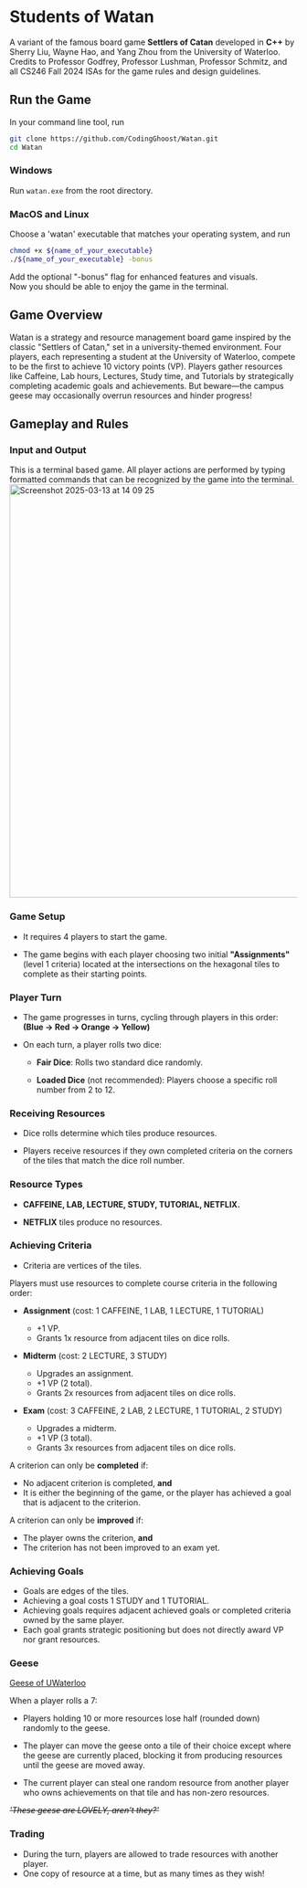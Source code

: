 # Students of Watan
A variant of the famous board game **Settlers of Catan** developed in **C++** by Sherry Liu, Wayne Hao, and Yang Zhou from the University of Waterloo.  
Credits to Professor Godfrey, Professor Lushman, Professor Schmitz, and all CS246 Fall 2024 ISAs for the game rules and design guidelines.  

## Run the Game

In your command line tool, run
```bash
git clone https://github.com/CodingGhoost/Watan.git
cd Watan
```
### Windows
Run `watan.exe` from the root directory.

### MacOS and Linux
Choose a 'watan' executable that matches your operating system, and run
```bash
chmod +x ${name_of_your_executable}
./${name_of_your_executable} -bonus
```
Add the optional "-bonus" flag for enhanced features and visuals.  
Now you should be able to enjoy the game in the terminal.

## Game Overview
Watan is a strategy and resource management board game inspired by the classic "Settlers of Catan," set in a university-themed environment. Four players, each representing a student at the University of Waterloo, compete to be the first to achieve 10 victory points (VP). Players gather resources like Caffeine, Lab hours, Lectures, Study time, and Tutorials by strategically completing academic goals and achievements. But beware—the campus geese may occasionally overrun resources and hinder progress!

## Gameplay and Rules

### Input and Output
This is a terminal based game. All player actions are performed by typing formatted commands that can be recognized by the game into the terminal.  
<img width="724" alt="Screenshot 2025-03-13 at 14 09 25" src="https://github.com/user-attachments/assets/28125d59-d845-40ac-b31c-0f8fd27f1618" />


### Game Setup
- It requires 4 players to start the game.

- The game begins with each player choosing two initial **"Assignments"** (level 1 criteria) located at the intersections on the hexagonal tiles to complete as their starting points.

### Player Turn
- The game progresses in turns, cycling through players in this order: **(Blue → Red → Orange → Yellow)**

- On each turn, a player rolls two dice:

  - **Fair Dice**: Rolls two standard dice randomly.

  - **Loaded Dice** (not recommended): Players choose a specific roll number from 2 to 12.

### Receiving Resources
- Dice rolls determine which tiles produce resources.

- Players receive resources if they own completed criteria on the corners of the tiles that match the dice roll number.

### Resource Types
- **CAFFEINE, LAB, LECTURE, STUDY, TUTORIAL, NETFLIX.**
  
- **NETFLIX** tiles produce no resources.

### Achieving Criteria
- Criteria are vertices of the tiles.

Players must use resources to complete course criteria in the following order:  

- **Assignment** (cost: 1 CAFFEINE, 1 LAB, 1 LECTURE, 1 TUTORIAL)

  - +1 VP.
  - Grants 1x resource from adjacent tiles on dice rolls.

- **Midterm** (cost: 2 LECTURE, 3 STUDY)

  - Upgrades an assignment.
  - +1 VP (2 total).
  - Grants 2x resources from adjacent tiles on dice rolls.

- **Exam** (cost: 3 CAFFEINE, 2 LAB, 2 LECTURE, 1 TUTORIAL, 2 STUDY)

  - Upgrades a midterm.
  - +1 VP (3 total).
  - Grants 3x resources from adjacent tiles on dice rolls.  

A criterion can only be **completed** if:
- No adjacent criterion is completed, **and**
- It is either the beginning of the game, or the player has achieved a goal that is adjacent to the criterion.  

A criterion can only be **improved** if:
- The player owns the criterion, **and**
- The criterion has not been improved to an exam yet.

### Achieving Goals
- Goals are edges of the tiles.
- Achieving a goal costs 1 STUDY and 1 TUTORIAL.
- Achieving goals requires adjacent achieved goals or completed criteria owned by the same player.
- Each goal grants strategic positioning but does not directly award VP nor grant resources.

### Geese
<a href="https://www.instagram.com/geeseofuwaterloo/?hl=en">Geese of UWaterloo</a>

When a player rolls a 7:
- Players holding 10 or more resources lose half (rounded down) randomly to the geese.

- The player can move the geese onto a tile of their choice except where the geese are currently placed, blocking it from producing resources until the geese are moved away.

- The current player can steal one random resource from another player who owns achievements on that tile and has non-zero resources.

*~~'These geese are LOVELY, aren't they?'~~*

### Trading
- During the turn, players are allowed to trade resources with another player.
- One copy of resource at a time, but as many times as they wish!




